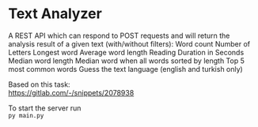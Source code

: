 # Text Analyzer
A REST API which can respond to POST requests and will return the analysis result of a given text (with/without filters):
Word count
Number of Letters
Longest word
Average word length
Reading Duration in Seconds
Median word length
Median word when all words sorted by length
Top 5 most common words
Guess the text language (english and turkish only)

Based on this task:  
https://gitlab.com/-/snippets/2078938

To start the server run  
``
py main.py
``

 
